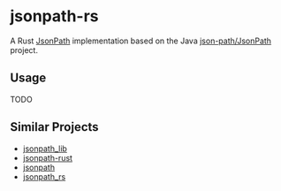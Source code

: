 # jsonpath-rs

A Rust [JsonPath](https://goessner.net/articles/JsonPath/) implementation based on the Java [json-path/JsonPath](https://github.com/json-path/JsonPath) project.

## Usage

TODO

## Similar Projects

- [jsonpath_lib](https://github.com/freestrings/jsonpath)
- [jsonpath-rust](https://github.com/besok/jsonpath-rust)
- [jsonpath](https://github.com/greyblake/jsonpath-rs)
- [jsonpath_rs](https://github.com/RedisJSON/jsonpath_rs)
